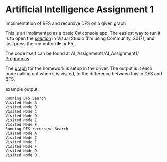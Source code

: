 # Artificial Intelligence Assignment 1
 Implimentation of BFS and recursive DFS on a given graph

This is an implimented as a basic C# console app. The easiest way to run it is to open the [solution](AI_Assignment1/AI_Assignment1.sln) in Visual Studio (I'm using Community, 2017), and just press the run button ▶ or F5.

The code itself can be found at AI_Assignment1/AI_Assignment1/ [Program.cs](AI_Assignment1/AI_Assignment1/Program.cs)

The [graph](grid.png) for the homework is setup in the driver. The output is it each node calling out when it is visited, to the difference between this in DFS and BFS.

example output:
~~~
Running BFS Search
Visited Node A
Visited Node B
Visited Node C
Visited Node D
Visited Node E
Visited Node F
Running DFS recursive Search
Visited Node A
Visited Node C
Visited Node E
Visited Node F
Visited Node D
Visited Node B 
~~~
